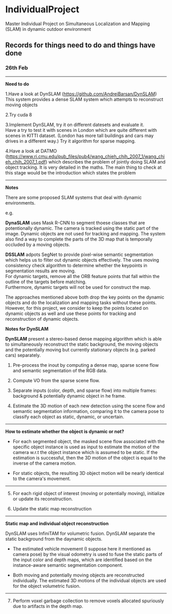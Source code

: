 # IndividualProject
Master Individual Project on Simultaneous Localization and Mapping (SLAM) in dynamic outdoor environment

## Records for things need to do and things have done

### 26th Feb
-------------------------------------------------------------------------------------------------------
**Need to do**

1.Have a look at DynSLAM (https://github.com/AndreiBarsan/DynSLAM)
  This system provides a dense SLAM system which attempts to reconstruct moving objects

2.Try cuda 8

3.Implement DynSLAM, try it on different datesets and evaluate it.  
  Have a try to test it with scenes in London which are quite different with scenes in KITTI dataset.
  (London has more tall buildings and cars may drives in a different way.)
  Try it algorithm for sparse mapping.

4.Have a look at DATMO (https://www.ri.cmu.edu/pub_files/pub4/wang_chieh_chih_2007_1/wang_chieh_chih_2007_1.pdf) 
  which describes the problem of jointly doing SLAM and object tracking. 
  It is very detailed in the maths. The main thing to check at this stage 
  would be the introduction which states the problem
  
--------------------------------------------------------------------------------------------------------------------------  
**Notes**

There are some proposed SLAM systems that deal with dynamic environments.

e.g. 

**DynaSLAM** uses Mask R-CNN to segment thoese classes that are potentionally dynamic.
The camera is tracked using the static part of the image.  Dynamic objects are not used
for tracking and mapping.   The system also find a way to complete the parts of the 3D map 
that is temporally occluded by a moving objects.

**DSSLAM** adpots SegNet to provide pixel-wise semantic segmentation which helps us to fliter out dynamic objects effectively.
The uses moving consistency check algorithm to determine whether the keypoints in segmentation results are moving.  
For dynamic targets, remove all the ORB feature points that fall within the outline of the targets before matching.  
Furthermore, dynamic targets will not be used for construct the map.

The approaches mentioned above both drop the key points on the dynamic objects and do the localization and mapping tasks without these points.  However, for this project, we consider to keep the points located on dynamic objects as well and use these points for tracking and reconstruction of dynamic objects.


**Notes for DynSLAM** 

**DynSLAM** present a stereo-based dense mapping algorithm which is able to simultaneously reconstruct the static background, the moving objects and the potentially moving but currently stationary objects (e.g. parked cars) separately.

  1. Pre-process the inout by computing a dense map, sparse scene flow and semantic segmentation of the RGB data.

  2. Compute VO from the sparse scene flow.

  3. Separate inputs (color, depth, and sparse flow) into multiple frames: background & potentially dynamic object in he frame.

  4. Estimate the 3D motion of each new detection using the scene flow and semantic segmentation information, comparing it to the camera   pose to classify each object as static, dynamic, or uncertain.


-------------
  **How to estimate whether the object is dynamic or not?**

  - For each segmented object, the masked scene flow associated with the specific object instance is used as input to estimate the motion of the camera w.r.t the object instance which is assumed to be static.  If the estimation is successful, then the 3D motion of the object is equal to the inverse of the camera motion.

  - For static objects, the resulting 3D object motion will be nearly identical to the camera's movement.
------------------

  5. For each rigid object of interest (moving or potentially moving), initialize or update its reconstruction.

  6. Update the static map reconstruction
--------------    
  **Static map and individual object reconstruction**
    
  DynSLAM uses InfiniTAM for volumetric fusion.  DynSLAM separate the static background from the daynamic objects.  
  - The estimated vehicle movement (I suppose here it mentioned as camera pose) by the visual odometry is used to fuse the static parts of the input color and depth maps, which are identified based on the instance-aware semantic segmentation component.
    
    
  - Both moving and potentially moving objects are reconstructed individually.  The estimated 3D motions of the individual objects are used for the object volumetric fusion.
-------------
  7. Perform voxel garbage collection to remove voxels allocated spuriously due to artifacts in the depth map.
  



